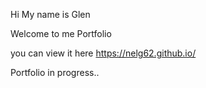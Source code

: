 Hi My name is Glen

Welcome to me Portfolio

you can view it here https://nelg62.github.io/

Portfolio in progress..

<!-- Template found from Andres Camilo Plaza Jimenez
bue221
https://github.com/bue221 -->
